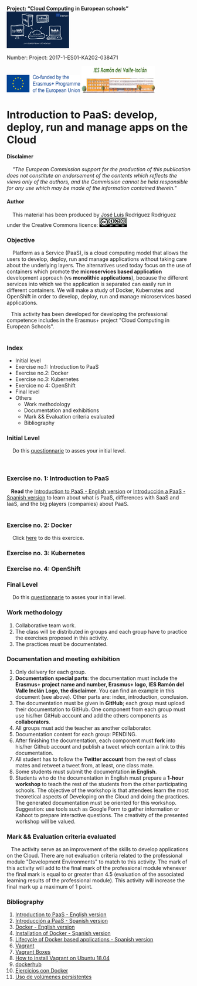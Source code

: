  **Project: “Cloud Computing in European schools”**  
<img src="/img/cloud-computing-logoproject.jpg" height="100" width="170">

 Number: Project: 2017-1-ES01-KA202-038471

<img src="/img/cofinanciadoEN.png" height="50" width="200"> <img src="/img/logoIES-Modificado.png" height="75" width="200">  




# Introduction to PaaS: develop, deploy, run and manage apps on the Cloud  



#### Disclaimer
&nbsp;&nbsp;&nbsp;  *"The European Commission support for the production of this publication does not constitute an endorsement of the contents which reflects the views only of the authors, and the Commission cannot be held responsible for any use which may be made of the information contained therein."*




#### Author

&nbsp;&nbsp;&nbsp;  This material has been produced by José Luis Rodríguez Rodríguez under the Creative Commons licence:  <img src="/img/Licencia-Tipo2.png" height="25" width="75">  




### Objective
&nbsp;&nbsp;&nbsp; Platform as a Service (PaaS), is a cloud computing model that allows the users to develop, deploy, run and manage applications without taking care about the underlying layers. The alternatives used today focus on the use of containers which promote the **microservices based application** development approach (vs **monolithic applications**), because the different services into which we the application is separated can easily run in different containers. We will make a study of Docker, Kubernates and OpenShift in order to develop, deploy, run and manage  microservices based applications.

&nbsp;&nbsp;&nbsp;This activity has been developed for developing the professional competence includes in the Erasmus+ project "Cloud Computing in European Schools".
<br>
<br> 

### Index
 -  Initial level
 -  Exercise no.1: Introduction to PaaS
 -  Exercise no.2: Docker
 -  Exercise no.3: Kubernetes
 -  Exercice no 4: OpenShift
 -  Final level
 -  Others
    * Work methodology
    * Documentation and exhibitions
    * Mark && Evaluation criteria evaluated
    * Bibliography
 


###  Initial Level
&nbsp;&nbsp;&nbsp;  Do this [questionnarie](https://docs.google.com/forms/d/e/1FAIpQLSdlYr6VB7r5667owEp6ux3v7762ZBXslI_jGOuB4zoLbnCRBg/viewform) to asses your initial level.  
<br><br>

### Exercise no. 1: Introduction to PaaS

&nbsp;&nbsp;&nbsp;**Read** the [Introduction to PaaS - English version](https://iesgn.github.io/cloudandrelated/paas.html#/) or [Introducción a PaaS - Spanish version](https://iesgn.github.io/cloudandrelated/es_paas.html#/) to learn about what is PaaS, differences with SaaS and IaaS, and the big players (companies) about PaaS.
<br><br>

### Exercise no. 2: Docker
&nbsp;&nbsp;&nbsp;   Click [here](https://github.com/jlr2/IntroductionPaaS/blob/master/docker.md) to do this exercice.

### Exercise no. 3: Kubernetes



### Exercise no. 4: OpenShift



###  Final Level
&nbsp;&nbsp;&nbsp;  Do this [questionnarie](https://docs.google.com/forms/d/e/1FAIpQLScqCXOWScrue9vgyYyaETbN1l7jxj6AVFmqfERscuElcz6ZoA/viewform) to asses your initial level.  





### Work methodology


 1. Collaborative team work.
 2. The class will be distributed in groups and each group have to practice the exercises proposed in this activity.
 3. The practices must be documentated.


### Documentation and meeting exhibition
 1. Only delivery for each group.
 2. **Documentation special parts**: the documentation must include the **Erasmus+ project name and number, Erasmus+ logo, IES Ramón del Valle Inclán Logo, the disclaimer**. You can find an example in this document (see above).  Other parts are: index, introduction, conclusion.
 3. The documentation must be given in **GitHub**; each group must upload their documentation to GitHub. One component from each group must use his/her GitHub account and add the others components as **collaborators**.
 4. All groups must add the teacher as another collaborator.
 5. Documentation content for each group: PENDING.
 6. After finishing the documentation, each component must **fork** into his/her Github account and publish a tweet which contain a link to this documentation.
 7. All student has to follow the **Twitter account** from the rest of class mates and retweet a tweet from, at least, one class mate.
 8. Some students must submit the documentation **in English**.
 9. Students who do the documentation in English must prepare a **1-hour workshop** to teach the rest of the students from the other participating schools. The objective of the workshop is that attendees learn the most theoretical aspects of Developing on the Cloud and doing the practices. The generated documentation must be oriented for this workshop. Suggestion: use tools such as Google Form to gather information or Kahoot to prepare interactive questions. The creativity of the presented workshop will be valued.




### Mark && Evaluation criteria evaluated
	
&nbsp;&nbsp;&nbsp;The activity serve as an improvement of the skills to develop applications on the Cloud. There are not evaluation criteria related to the professional module "Development Environments" to match to this activity. The mark of this activity  will add to the final mark of the professional module whenever the final mark is equal to or greater than 4.5 (evaluation of the associated learning results of the professional module). This activity will increase the final mark up a maximum of 1 point.
  




### Bibliography
 
 1. [Introduction to PaaS - English version](https://iesgn.github.io/cloudandrelated/paas.html#/)
 2. [Introducción a PaaS - Spanish version](https://iesgn.github.io/cloudandrelated/es_paas.html#/)
 3. [Docker - English version](https://iesgn.github.io/cloudandrelated/docker.html#/)
 4. [Installation of Docker - Spanish version](https://github.com/iesgn/cloudandrelated/blob/master/paas/doc/docker.md) 
 5. [Lifecycle of Docker based applications - Spanish version](https://iesgn.github.io/cloudandrelated/es_docker.html#/)
 6. [Vagrant](https://www.vagrantup.com/intro/index.html)
 7. [Vagrant Boxes](https://app.vagrantup.com/boxes/search)
 8. [How to install Vagrant on Ubuntu 18.04](https://linuxize.com/post/how-to-install-vagrant-on-ubuntu-18-04/)
 9. [dockerhub](https://hub.docker.com/)
 10. [Ejercicios con Docker](https://github.com/iesgn/cloudandrelated/blob/master/paas/doc/ejercicios_docker.md)
 11. [Uso de volúmenes persistentes](https://iesgn.github.io/cloudandrelated/es_docker.html#/10)



 



